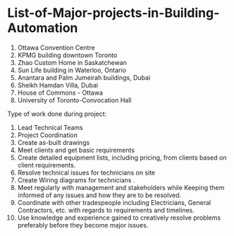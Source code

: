 # List-of-Major-projects-in-Building-Automation

1. Ottawa Convention Centre
2. KPMG building downtown Toronto
3. Zhao Custom Home in Saskatchewan
4. Sun Life building in Waterloo, Ontario
5. Anantara and Palm Jumeirah buildings, Dubai
6. Sheikh Hamdan Villa, Dubai
7. House of Commons - Ottawa
8. University of Toronto-Convocation Hall

Type of work done during project:
1. Lead Technical Teams
2. Project Coordination
3. Create as-built drawings
4. Meet clients and get basic requirements
5. Create detailed equipment lists, including pricing, from clients 
based on client requirements.
6. Resolve technical issues for technicians on site
7. Create Wiring diagrams for technicians .
8. Meet regularly with management and stakeholders while
Keeping them informed of any issues and how they
are to be resolved.
9. Coordinate with other tradespeople including
Electricians, General Contractors, etc. with regards
to requirements and timelines.
10. Use knowledge and experience gained to creatively  resolve
problems preferably before they become major issues.

